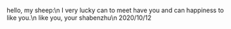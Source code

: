 hello, my sheep:\n
   I very lucky can to meet have you and can happiness to like you.\n
                                                     like you, your shabenzhu\n
                                                          2020/10/12
